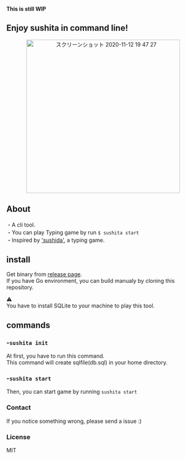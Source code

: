 **This is still WIP**       
## Enjoy sushita in command line!
<div align="center">
 <img width="400" alt="スクリーンショット 2020-11-12 19 47 27" src="https://user-images.githubusercontent.com/55653825/98930416-f59f3e00-251f-11eb-91f4-87fd568654e2.png">
</div>


## About
・A cli tool.   
・You can play Typing game by run `$ sushita start`  
・Inspired by  ['sushida'](http://typingx0.net/sushida/), a typing game.  

## install
Get binary from [release page](https://github.com/mox692/sushita/releases/).  
If you have Go environment, you can build manualy by cloning this repository.  

⚠️  
You have to install SQLite to your machine to play this tool.  

## commands
### -`sushita init`
At first, you have to run this command.  
This command will create sqlfile(db.sql) in your home directory.  

### -`sushita start`
Then, you can start game by running `sushita start`
  
### Contact 
If you notice something wrong, please send a issue :)

### License
MIT
